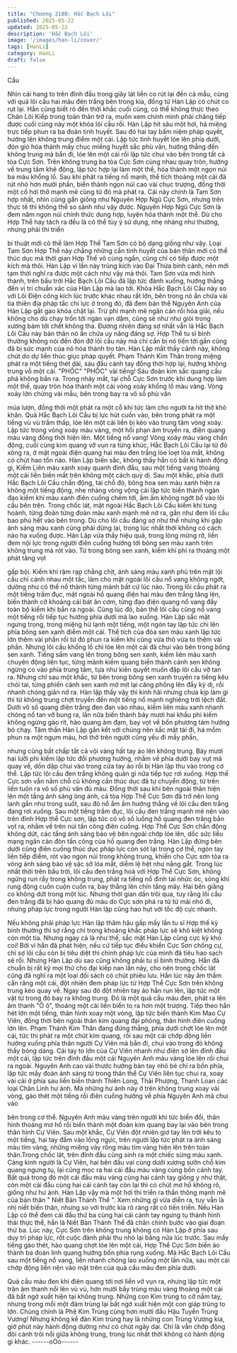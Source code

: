 ```yaml
---
title: "Chương 2180: Hắc Bạch Lôi"
published: 2025-05-22
updated: 2025-05-22
description: 'Hắc Bạch Lôi'
image: '/images/han-li/cover/'
tags: [HanLi]
category: HanLi
draft: false
---
```


Cầu

Nhìn cái hang to trên đỉnh đầu trong giây lát liền co rút lại đến cả
mẫu, cùng với quả lôi cầu hai màu đén trắng bên trong kia, đồng
tử Hàn Lập có chút co rụt lại.
Hắn cũng biết rõ đến thời khắc cuối cùng, có thể không thực theo
Chân Lôi Kiếp trong toàn thân trở ra, muốn xem chính mình phải
chăng tiếp được cuối cùng này một khỏa lôi cầu rồi.
Hàn Lập hít sâu một hơi, há miệng trực tiếp phun ra ba đoàn tinh
huyết. Sau đó hai tay bấm niệm pháp quyết, hướng lên không
trung điểm một cái.
Lập tức tinh huyết lóe lên phía dưới, đón gió hóa thành mấy chục
miếng huyết sắc phù văn, hướng thẳng đến không trung mà bắn
đi, lóe lên một cái rồi lập tức chui vào bên trong tất cả tòa Cực
Sơn.
Trên không trung ba tòa Cực Sơn cùng nhau quay tròn, hướng về
trung tâm khẽ động, lập tức hợp lại làm một thể, hóa thành một
ngọn núi ba màu khổng lồ. Sau khi phát ra tiếng nổ mạnh, thể tích
thoáng một cái đã rút nhỏ hơn mười phần, biến thành ngọn núi
cao vài chục trượng, đồng thời một cổ hơi thở mạnh mẽ cũng từ
đó mà phát ra.
Cái này chính là Tam Sơn hợp nhất, nhìn cũng gần giống như
Nguyên Hợp Ngũ Cực Sơn, nhưng trên thực tế thì không thể so
sánh như vậy được.
Nguyên Hợp Ngũ Cực Sơn là đem năm ngọn núi chính thức dung
hợp, luyện hóa thành một thể. Dù cho Hợp Thể hay tách ra đều là
có thể tùy ý sử dụng, nhẹ nhàng như thường, nhưng phải thi triển

bí thuật mới cỏ thể làm Hợp Thể Tam Sơn có bộ dạng giống như
vậy.
Loại Tam Sơn Hợp Thể này chẳng những cần tinh huyết của bản
thân mới có thể thúc dục mà thời gian Hợp Thể vô cùng ngắn,
cũng chỉ có tiếp được một kích mà thôi.
Hàn Lập vì lần này trùng kích vào Đại Thừa bình cảnh, nên mới
tạm thời nghĩ ra được một cách như vậy mà thôi.
Tam Sơn vừa mới hình thành, trên bầu trời Hắc Bạch Lôi Cầu đã
lập tức đánh xuống, hướng thẳng đến vị trí chuẩn xác của Hàn
Lập mà lao tới.
Khỏa Hắc Bạch Lôi Cầu này so với Lôi Điện công kích lúc trước
khác nhau rất lớn, bên trong nó ẩn chứa vài tia thiên địa pháp tắc
chi lực ở trong đó, đã đem bản thể Nguyên Anh của Hàn Lập gắt
gao khóa chặt lại. Trừ phi mạnh mẽ ngăn cản rồi hóa giải, nếu
không cho dù chạy trốn tới ngàn vạn dặm, cũng sẽ như như giòi
trong xương bám tới chết không tha.
Đương nhiên đáng sợ nhất vẫn là Hắc Bạch Lôi Cầu này bản
thân nó ẩn chứa uy năng đáng sợ.
Hợp Thể tu sĩ bình thường không nói đến đón đỡ lôi cầu này mà
chỉ cần bị nó tiến tới gần cũng đã bị sức mạnh của nó hóa thành
tro tàn.
Hàn Lập mắt thấy cảnh này, không chút do dự liền thúc giục pháp
quyết. Phạm Thánh Kim Thân trong miệng phát ra một tiếng thét
dài, sáu đầu cánh tay đồng thời hợp lại, hướng không trung vỗ
một cái.
"PHỐC" "PHỐC" vài tiếng!
Sáu đoàn kim sắc quang cầu phá không bắn ra. Trong nháy mắt,
tại chỗ Cực Sơn trước khi dung hợp làm một thể, quay tròn hóa
thành một cái vòng xoáy khổng lồ màu vàng.
Vòng xoáy lớn chừng vài mẫu, bên trong bay ra vô số phù văn

múa lượn, đồng thời một phát ra một cỗ khí tức làm cho người ta
hít thở khó khăn.
Quả Hắc Bạch Lôi Cầu bị lực hút cuốn vào, bên trong phát ra một
tiếng vù vù trầm thấp, lóe lên một cái liền bị kéo vào trung tâm
vòng xoáy.
Lập tức trong vòng xoáy màu vàng, một hồi phạn âm truyền ra,
điện quang màu vàng đồng thời hiện lên.
Một tiếng nổ vang!
Vòng xoáy màu vàng chấn động, cuối cùng kim quang vỡ vụn ra
từng khúc, Hắc Bạch Lôi Cầu lại từ đó xông ra, ở mặt ngoài điện
quang hai màu đen trắng lòe loẹt lóa mắt, không có chút hao tổn
nào.
Hàn Lập biến sắc, không thấy hắn có bất kì hành động gì, Kiếm
Liên màu xanh xoay quanh đỉnh đầu, sau một tiếng vang thoáng
một cái liền biến mất trên không một cách quỷ dị.
Sau một khắc, phía dưới Hắc Bạch Lôi Cầu chấn động, tai chỗ
đó, bông hoa sen màu xanh hiện ra không một tiếng động, nhẹ
nhàng vòng vộng cái lập tức biến thành ngàn đạo kiếm khí màu
xanh điên cuồng chém tới, ầm ầm không ngớt bổ vào lôi cầu bên
trên.
Trong chốc lát, mặt ngoài Hắc Bạch Lôi Cầu kiếm khí tung hoành,
từng đoàn từng đoàn màu xanh mạnh mẽ nở ra, gần như đem lôi
cầu bao phủ hết vào bên trong.
Dù cho lôi cầu đáng sợ như thế nhưng khi gặp ánh sáng màu
xanh cũng phải dừng lại, trong lúc nhất thời không có cách nào hạ
xuống được.
Hàn Lập vừa thấy hiệu quả, trong lòng mừng rỡ, liền đem nội lực
trong người điên cuồng hướng tới bông sen màu xanh trên không
trung mà rót vào.
Từ trong bông sen xanh, kiếm khí phi ra thoáng một phát tăng vọt

gấp bội. Kiếm khí rậm rạp chằng chịt, ánh sáng màu xanh phủ
trên mặt lôi cầu chỉ cánh nhau một tấc, làm cho mặt ngoài lôi cầu
nổ vang không ngớt, dường như có thể nổ thành từng mảnh bất
cứ lúc nào.
Trong lôi cầu phát ra một tiếng trầm đục, mặt ngoài hồ quang điện
hai màu đen trắng tăng lên, biến thành cỡ khoảng cái bát ăn cơm,
từng đạo điện quang nổ vang đấy toàn bộ kiếm khi bắn ra ngoài.
Cùng lúc đó, bản thể lôi cầu cũng nổ vang một tiếng rồi tiếp tục
hướng phía dưới mà lao xuống.
Hàn Lập sắc mặt ngưng trọng, trong miệng hừ lạnh một tiếng,
một ngón tay lập tức chỉ lên phía bông sen xanh điểm một cái.
Thể tích của đóa sen màu xanh lập tức lớn thêm vài phần rồi từ
đó phun ra kiếm khí cũng vừa thô vừa to thêm vài phần.
Nhưng lôi cầu khổng lồ chỉ lóe lên một cái đã chui vào bên trong
bông sen xanh.
Tiếng sấm vang lên trong bông sen xanh, kiếm liên màu xanh
chuyên động liên tục, từng mảnh kiếm quang biến thành cánh sen
không ngừng co vào phía trung tâm, tựa như kiên quyết muốn
đập lôi cầu vỡ tan ra.
Nhưng chỉ sau một khắc, từ bên trong bông sen xanh truyên ra
tiếng kêu chói tai, từng phiến cánh sen xanh mờ mịt lại căng
phồng lên đầy kỳ dị, rồi nhanh chóng giãn nở ra.
Hàn lập thấy vậy thì kinh hãi nhưng chưa kịp làm gì thì từ không
trung chợt truyền đến một tiếng nổ mạnh nghiêng trời lệch đất.
Dưới vô số quang điện trắng đen đan vào nhau, kiếm liên màu
xanh nhanh chóng nổ tan vỡ bung ra, lần nữa biến thành bảy
mươi hai khẩu phi kiếm không ngừng gào rít, hào quang ảm đạm,
bay vọt về bốn phương tám hướng bỏ chạy.
Tâm thần Hàn Lập gắn kết với chúng nên sắc mặt tái đi, há mồm
phun ra một ngụm máu, hơi thở trên người cũng yếu đi mấy phần,

nhưng cũng bất chấp tất cả vội vàng hất tay áo lên không trung.
Bảy mươi hai lưỡi phi kiếm lập tức đổi phương hướng, nhắm về
phía dưới bay vụt mà quay về, dồn dập chui vào trong cửa tay áo
rồi bị Hàn lập thu vào trong cơ thể.
Lập tức lôi cầu đen trắng không quản gì nữa tiếp tục rơi xuống.
Hợp thể Cực sơn vẫn nằm chỗ cũ không cần thúc dục đã tự
chuyển động, từ trên liền tuôn ra vô số phù văn đủ màu.
Đồng thời sau khi bên ngoài thân hiện lên một tầng ánh sáng óng
ánh, cả tòa Hợp Thể Cực Sơn đã trở nên long lanh gần như trong
suốt, sau đó nổ ầm ầm hướng thẳng về lôi cầu đen trắng đang rơi
xuống.
Sau một tiếng trầm đục, lôi cầu đen trắng mạnh mẽ nện vào trên
đỉnh Hợp thể Cực sơn, lập tức có vô số luồng hồ quang đen trằng
bắn vọt ra, nhằm về trên núi tấn công điên cuồng.
Hợp Thể Cực Sơn chấn động không dứt, các tầng ánh sáng bảo
vệ bên ngoài chớp lóe lên, dốc sức liều mạng ngăn cản đòn tấn
công của hồ quang đen trắng.
Hàn Lập đứng bên dưới cũng điên cuồng thúc dục pháp lực còn
sót lại trong cơ thể, ngón tay liên tiếp điểm, rót vào ngọn núi trong
không trung, khiến cho Cực sơn tỏa ra vòng ánh sáng bảo vệ sặc
sỡ lóa mắt, diễm lệ hệt như nắng gắt.
Trong lúc nhất thời trên bầu trời, lôi cầu đen trắng hoà với Hợp
Thể Cực Sơn, không ngừng run rẩy trong không trung, phát ra
tiếng nổ đinh tai nhức óc, sóng khí rung động cuồn cuộn cuốn ra,
bay thẳng lên chín tầng mây.
Hai bên giằng co không dứt trong một lúc.
Nhưng thời gian dần trôi qua, tuy rằng lôi cầu đen trắng đã bị hào
quang đủ màu do Cực sơn phá ra từ từ mài nhỏ đi, nhưng pháp
lực trong người Hàn lập cũng hao hụt với tốc độ cực nhanh.

Nếu không phải pháp lực Hàn lập thâm hậu gấp mấy lần tu sĩ
Hợp thể kỳ bình thường thì sợ rằng chỉ trong khoảng khắc pháp
lực sẽ khô kiệt không còn một tia.
Nhưng ngay cả là như thế, sắc mặt Hàn Lập cũng cực kỳ khó coi!
Bởi vì hắn đã phát hiện, nếu cứ tiếp tục điều khiển Cực Sơn
chống cự, chỉ sợ lôi cầu còn bị tiêu diệt thì chính pháp lực của
mình đã tiêu hao sạch sẽ rồi.
Nhưng Hàn Lập dù sao cũng không phải tu sĩ bình thường. Hắn
đã chuẩn bị rất kỹ mọi thứ cho đại kiếp nan lần này, cho nên trong
chốc lát cũng đã nghĩ ra một loại đối sách có chút phiêu lưu.
Hắn lúc này âm thầm cắn răng một cái, đột nhiên đem pháp lực
từ Hợp Thể Cực Sơn trên không trung kéo quay về. Ngay sau đó
đột nhiên tay áo hắn run lên, lập tức một vật từ trong đó bay ra
không trung. Đó là một quả cầu màu đen, phát ra lên âm thanh "Ô
ô", thoáng một cái liền biến to ra hơn một trượng.
Tiếp theo hắn hét lớn một tiếng, thân hình xoay một vòng, lập tức
biến thành Kim Mao Cự Viên, đồng thời bên ngoài thân kim quang
đại phóng, thân hình điên cuồng lớn lên.
Phạm Thánh Kim Thân đang đứng thẳng, phía dưới chợt lóe lên
một cái, tức thì phát ra một chút kim quang, rồi sau một cái chớp
động liền hướng xuống phía thân người Cự Viên mà bắn đi, chui
vào trong đó không thấy bóng dáng.
Cái tay to lớn của Cự Viên nhanh như điện sờ lên đỉnh đầu một
cái, lập tức trên đỉnh đầu một cái Nguyên Anh màu vàng lóe lên
rồi chui ra ngoài.
Nguyên Anh cao vài thước hướng bàn tay nhỏ bé chỉ ra bốn phía,
lập tức mấy đoàn ánh sáng từ trong thân thể Cự Viên liên tục chui
ra, xoay vài cái ở phía sau liền biến thành Thiên Long, Thải
Phượng, Thanh Loan các loại Chân Linh hư ảnh.
Mà những hư ảnh này ở trên không trung xoay vài vòng, gào thét
một tiếng rồi điên cuồng hướng về phía Nguyên Anh mà chui vào

bên trong cơ thể.
Nguyên Anh màu vàng trên người khí tức biến đổi, thân hình
thoáng mơ hồ rồi biến thành một đoàn kim quang bay lại vào bên
trong thân hình Cự Viên.
Sau một khắc, Cự Viên đột nhiên giơ tay lên trời kêu to một tiếng,
hai tay đấm vào lồng ngực, trên người lập tức phát ra ánh sáng
màu tím vàng, những miếng vảy rồng màu tím vàng hiện lên trên
toàn thân.Trong chốc lát, trên đỉnh đầu cũng sinh ra một chiếc
sừng màu xanh.
Càng kinh người là Cự Viên, hai bên đầu vai cùng dưới xương
sườn chỗ kim quang ngưng tụ, lại cũng mọc ra hai cái đầu màu
vàng cùng bốn cánh tay.
Bất quá trong đó một cái đầu màu vàng cùng hai cánh tay giống y
như thật, còn một cái đầu cùng hai cái cánh tay còn lại thì có chút
mơ hồ không rõ, giống như hư ảnh.
Hàn Lập vậy mà một hơi thi triển ra thần thông mạnh mẽ của bản
thân " Niết Bàn Thánh Thể ".
Xem những gì vừa diễn ra, tuy vẫn là nhị niết biến thân, nhưng so
với trước kia rõ ràng rất có tiến triển.
Nếu Hàn Lập có thể đem cái đầu thứ ba cùng hai cái cánh tay
ngưng tụ thành hình thái thực thể, hẳn là Niết Bàn Thánh Thể đã
chân chính bước vào giai đoạn thứ ba.
Lúc này, Cực Sơn trên không trung không có Hàn Lập ở phía sau
duy trì pháp lực, rốt cuộc đành phải thu nhỏ lại bằng nửa lúc
trước. Sau mấy tiếng gào thét, hào quang chợt lóe lên một cái,
Hợp Thể Cực Sơn biến ảo thành ba đoàn linh quang hướng bốn
phía rụng xuống.
Mà Hắc Bạch Lôi Cầu sau một tiếng nổ vang, liền nhanh chóng
lao xuống một lần nữa, sau một cái chớp động liền nện vào mặt
trên của quả cầu màu đen phía dưới.

Quả cầu màu đen khi điên quang tới nơi liền vỡ vụn ra, nhưng lập
tức một trận âm thanh nổi lên vù vù, hơn mười bầy trùng màu
vàng thoáng một cái đã bất ngờ xuất hiện tại không trung.
Những con Kim trùng to cỡ nắm tay, nhưng trong mỗi một đám
trùng lại bất ngờ xuất hiện một con giáp trùng to lớn.
Chúng chính là Phệ Kim Trùng cùng hơn mười đầu Hậu Tuyển
Trùng Vương!
Nhưng không kể đàn Kim trùng hay là những con Trùng Vương
kia, giờ phút này hành động dường như có chút ngây dại. Chỉ là
vẫn chớp động đôi cánh trôi nổi giữa không trung, trong lúc nhất
thời không có hành động gì khác.
------oOo------
